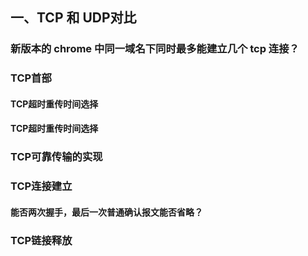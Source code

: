 

## 一、TCP 和 UDP对比


### 新版本的 chrome 中同一域名下同时最多能建立几个 tcp 连接？

### TCP首部



#### TCP超时重传时间选择
#### TCP超时重传时间选择


### TCP可靠传输的实现
### TCP连接建立
#### 能否两次握手，最后一次普通确认报文能否省略？

### TCP链接释放